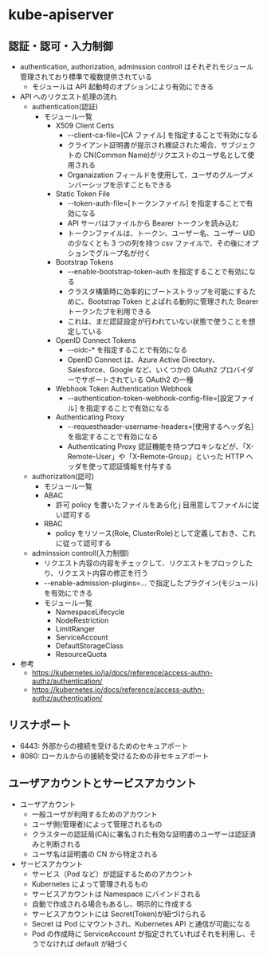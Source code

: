 # kube-apiserver

## 認証・認可・入力制御

- authentication, authorization, adminssion controll はそれぞれモジュール管理されており標準で複数提供されている
  - モジュールは API 起動時のオプションにより有効にできる
- API へのリクエスト処理の流れ
  - authentication(認証)
    - モジュール一覧
      - X509 Client Certs
        - --client-ca-file=[CA ファイル] を指定することで有効になる
        - クライアント証明書が提示され検証された場合、サブジェクトの CN(Common Name)がリクエストのユーザ名として使用される
        - Organaization フィールドを使用して、ユーザのグループメンバーシップを示すこともできる
      - Static Token File
        - --token-auth-file=[トークンファイル] を指定することで有効になる
        - API サーバはファイルから Bearer トークンを読み込む
        - トークンファイルは、トークン、ユーザー名、ユーザー UID の少なくとも 3 つの列を持つ csv ファイルで、その後にオプションでグループ名が付く
      - Bootstrap Tokens
        - --enable-bootstrap-token-auth を指定することで有効になる
        - クラスタ構築時に効率的にブートストラップを可能にするために、Bootstrap Token とよばれる動的に管理された Bearer トークンたプを利用できる
        - これは、まだ認証設定が行われていない状態で使うことを想定している
      - OpenID Connect Tokens
        - --oidc-\* を指定することで有効になる
        - OpenID Connect は、Azure Active Directory、Salesforce、Google など、いくつかの OAuth2 プロバイダーでサポートされている OAuth2 の一種
      - Webhook Token Authentication Webhook
        - --authentication-token-webhook-config-file=[設定ファイル] を指定することで有効になる
      - Authenticating Proxy
        - --requestheader-username-headers=[使用するヘッダ名] を指定することで有効になる
        - Authenticating Proxy 認証機能を持つプロキシなどが、「X-Remote-User」や「X-Remote-Group」といった HTTP ヘッダを使って認証情報を付与する
  - authorization(認可)
    - モジュール一覧
    - ABAC
      - 許可 policy を書いたファイルをあら化 j 目用意してファイルに従い認可する
    - RBAC
      - policy をリソース(Role, ClusterRole)として定義しておき、これに従って認可する
  - adminssion controll(入力制御)
    - リクエスト内容の内容をチェックして、リクエストをブロックしたり、リクエスト内容の修正を行う
    - --enable-admission-plugins=... で指定したプラグイン(モジュール)を有効にできる
    - モジュール一覧
      - NamespaceLifecycle
      - NodeRestriction
      - LimitRanger
      - ServiceAccount
      - DefaultStorageClass
      - ResourceQuota
- 参考
  - https://kubernetes.io/ja/docs/reference/access-authn-authz/authentication/
  - https://kubernetes.io/docs/reference/access-authn-authz/authentication/

## リスナポート

- 6443: 外部からの接続を受けるためのセキュアポート
- 8080: ローカルからの接続を受けるための非セキュアポート

## ユーザアカウントとサービスアカウント

- ユーザアカウント
  - 一般ユーザが利用するためのアカウント
  - ユーザ側(管理者)によって管理されるもの
  - クラスターの認証局(CA)に署名された有効な証明書のユーザーは認証済みと判断される
  - ユーザ名は証明書の CN から特定される
- サービスアカウント
  - サービス（Pod など）が認証するためのアカウント
  - Kubernetes によって管理されるもの
  - サービスアカウントは Namespace にバインドされる
  - 自動で作成される場合もあるし、明示的に作成する
  - サービスアカウントには Secret(Token)が紐づけられる
  - Secret は Pod にマウントされ、Kubernetes API と通信が可能になる
  - Pod の作成時に ServiceAccount が指定されていればそれを利用し、そうでなければ default が紐づく
